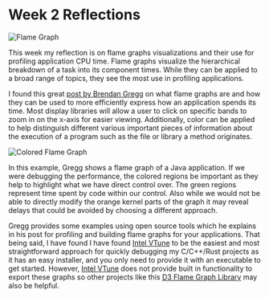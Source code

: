 # Week 2 Reflections

![Flame Graph](https://www.brendangregg.com/FlameGraphs/cpu-mysql-updated.svg)

This week my reflection is on flame graphs visualizations and their use for profiling application CPU time. Flame graphs
visualize the hierarchical breakdown of a task into its component times. While they can be applied to a broad range of
topics, they see the most use in profiling applications.

I found this great [post by Brendan Gregg] on what flame graphs are and how they can be used to more efficiently express
how an application spends its time. Most display libraries will allow a user to click on specific bands to zoom in on
the x-axis for easier viewing. Additionally, color can be applied to help distinguish different various important pieces
of information about the execution of a program such as the file or library a method originates. 

![Colored Flame Graph](https://www.brendangregg.com/FlameGraphs/cpu-mixedmode-vertx.svg)

In this example, Gregg shows a flame graph of a Java application. If we were debugging the performance, the colored
regions be important as they help to highlight what we have direct control over. The green regions represent time spent
by code within our control. Also while we would not be able to directly modify the orange kernel parts of the graph it
may reveal delays that could be avoided by choosing a different approach.

Gregg provides some examples using open source tools which he explains in his post for profiling and building flame
graphs for your applications. That being said, I have found I have found [Intel VTune] to be the easiest and most
straightforward approach for quickly debugging my C/C++/Rust projects as it has an easy installer, and you only need to
provide it with an executable to get started. However, [Intel VTune] does not provide built in functionality to export
these graphs so other projects like this [D3 Flame Graph Library] may also be helpful.

[post by Brendan Gregg]: https://www.brendangregg.com/FlameGraphs/cpuflamegraphs.html
[Intel VTune]: https://www.intel.com/content/www/us/en/developer/tools/oneapi/vtune-profiler.html#gs.mwo5ib
[D3 Flame Graph Library]: https://github.com/spiermar/d3-flame-graph